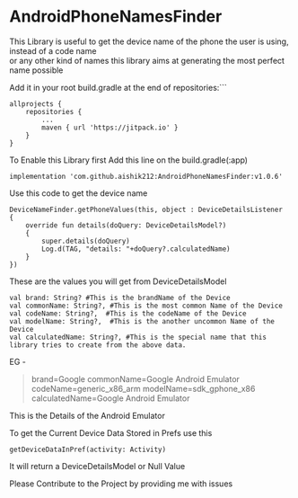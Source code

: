 # AndroidPhoneNamesFinder

This Library is useful to get the device name of the phone the user is using, instead of a code
name  
or any other kind of names this library aims at generating the most perfect name possible

Add it in your root build.gradle at the end of repositories:```

	allprojects {
		repositories {
			...
			maven { url 'https://jitpack.io' }
		}
	}

To Enable this Library first Add this line on the build.gradle(:app)

	implementation 'com.github.aishik212:AndroidPhoneNamesFinder:v1.0.6'

Use this code to get the device name

	DeviceNameFinder.getPhoneValues(this, object : DeviceDetailsListener
	{  
	    override fun details(doQuery: DeviceDetailsModel?) 
	    {  
	        super.details(doQuery)  
	        Log.d(TAG, "details: "+doQuery?.calculatedName)  
	    }  
	})

These are the values you will get from DeviceDetailsModel

	val brand: String? #This is the brandName of the Device  
	val commonName: String?, #This is the most common Name of the Device  
	val codeName: String?,  #This is the codeName of the Device
	val modelName: String?,  #This is the another uncommon Name of the Device
	val calculatedName: String?, #This is the special name that this library tries to create from the above data.

EG -
> brand=Google
> commonName=Google Android Emulator
> codeName=generic_x86_arm
> modelName=sdk_gphone_x86
> calculatedName=Google Android Emulator

This is the Details of the Android Emulator

To get the Current Device Data Stored in Prefs use this

    getDeviceDataInPref(activity: Activity)

It will return a DeviceDetailsModel or Null Value

Please Contribute to the Project by providing me with issues
